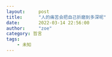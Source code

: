 ```yaml
---
layout:     post
title:      "人的痛苦会把自己折磨到多深呢"
date:       2022-03-14 22:56:00
author:     "zoe"
category: 哲言
tags:
    - 未知
---
```

